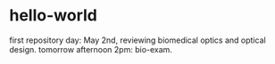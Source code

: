 # hello-world
first repository
day: May 2nd, reviewing biomedical optics and optical design.
tomorrow afternoon 2pm: bio-exam.
